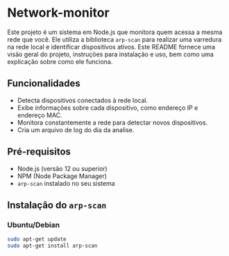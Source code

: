 # Network-monitor

Este projeto é um sistema em Node.js que monitora quem acessa a mesma rede que você. Ele utiliza a biblioteca `arp-scan` para realizar uma varredura na rede local e identificar dispositivos ativos. Este README fornece uma visão geral do projeto, instruções para instalação e uso, bem como uma explicação sobre como ele funciona.

## Funcionalidades

- Detecta dispositivos conectados à rede local.
- Exibe informações sobre cada dispositivo, como endereço IP e endereço MAC.
- Monitora constantemente a rede para detectar novos dispositivos.
- Cria um arquivo de log do dia da analise.

## Pré-requisitos

- Node.js (versão 12 ou superior)
- NPM (Node Package Manager)
- `arp-scan` instalado no seu sistema

## Instalação do `arp-scan`

### Ubuntu/Debian

```sh
sudo apt-get update
sudo apt-get install arp-scan

